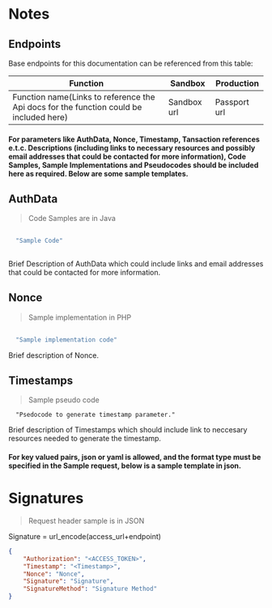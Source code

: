 
# Notes 

## Endpoints

Base endpoints for this documentation can be referenced from this table:

|Function|Sandbox|Production|
|---|---|---|
|Function name(Links to reference the Api docs for the function could be included here)| Sandbox url | Passport url  |

#### **For parameters like AuthData, Nonce, Timestamp, Tansaction references e.t.c. Descriptions (including links to necessary resources and possibly email addresses that could be contacted for more information), Code Samples, Sample Implementations and Pseudocodes should be included here as required. Below are some sample templates.**

## AuthData

> Code Samples are in Java

```java
  
  "Sample Code"
  
```

Brief Description of AuthData which could include links and email addresses that could be contacted for more information.


## Nonce

> Sample implementation in PHP

```php
	
  "Sample implementation code"

```
Brief description of Nonce.

## Timestamps


> Sample pseudo code

```
  "Psedocode to generate timestamp parameter."

```
Brief description of Timestamps which should include link to neccesary resources needed to generate the timestamp.

<!-- ## Transaction References

 <a id="transaction-references"></a>

 > Implementation

 ```
    
    "Sample Implementation"
    
 ```

 Brief description of Transaction reference. -->

#### **For key valued pairs, json or yaml is allowed, and the format type must be specified in the Sample request, below is a sample template in json.**

# Signatures

> Request header sample is in JSON

Signature = url_encode(access_url+endpoint)
```json
{
    "Authorization": "<ACCESS_TOKEN>",
    "Timestamp": "<Timestamp>",
    "Nonce": "Nonce",
    "Signature": "Signature",
    "SignatureMethod": "Signature Method"
}
```


